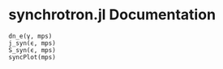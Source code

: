 # synchrotron.jl Documentation

```@docs
dn_e(γ, mps)
j_syn(ϵ, mps)
S_syn(ϵ, mps)
syncPlot(mps)
```
